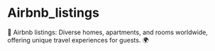 # Airbnb_listings
🏡 Airbnb listings: Diverse homes, apartments, and rooms worldwide, offering unique travel experiences for guests. 🌍

